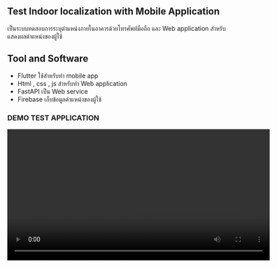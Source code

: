 ## Test Indoor localization with Mobile Application

เป็นระบบทดสอบการระบุตำแหน่งภายในอาคารด้วยโทรศัพท์มือถือ และ Web application สำหรับแสดงผลตำแหน่งของผู้ใช้

## Tool and Software

- Flutter ใช้สำหรับทำ mobile app
- Html , css , js สำหรับทำ Web application
- FastAPI เป็น Web service
- Firebase เก็บข้อมูลตำแหน่งของผู้ใช้

### DEMO TEST APPLICATION
<video width="600" controls>
  <source src="/clipdemo/trackingtest_fibo.mp4" type="video/mp4">
  Your browser does not support the video tag.
</video>



